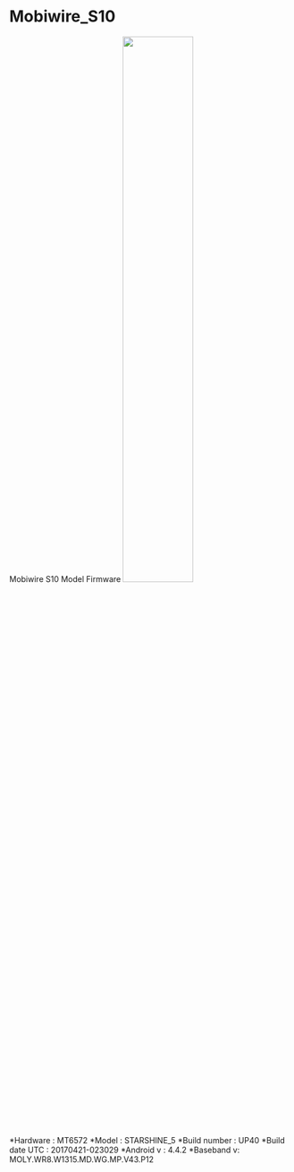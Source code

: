 # Mobiwire_S10
Mobiwire  S10 Model Firmware
<img src="https://pontos.meo.pt/Catalogo%20de%20Produtos%20e%20Servicos/Banco%20Multimedia/Produtos/NOVAS_IMAGENS_LOJA/altice/altice_s10/Altice-S10-detalhe.png" width="50%"></img>

*Hardware : MT6572
*Model : STARSHINE_5
*Build number : UP40
*Build date UTC : 20170421-023029
*Android  v : 4.4.2
*Baseband v: MOLY.WR8.W1315.MD.WG.MP.V43.P12 
